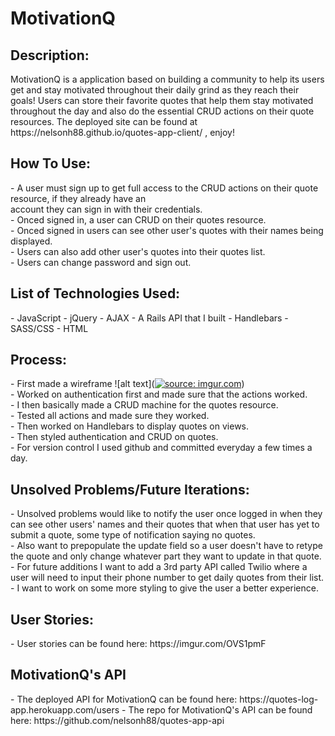 <h1>MotivationQ</h1>

<h2>Description:</br></h2>
MotivationQ is a application based on building a community to help its users get and stay motivated throughout their daily grind as they reach their goals! Users can store their favorite quotes that help them stay motivated throughout the day and also do the essential CRUD actions on their quote resources. The deployed site can be found at https://nelsonh88.github.io/quotes-app-client/ , enjoy!

<h2>How To Use:</br></h2>
- A user must sign up to get full access to the CRUD actions on their quote resource, if they already have an</br> account they can sign in with their credentials.</br>
- Onced signed in, a user can CRUD on their quotes resource.</br>
- Onced signed in users can see other user's quotes with their names being displayed.</br>
- Users can also add other user's quotes into their quotes list.</br>
- Users can change password and sign out.</br>

<h2>List of Technologies Used:</br></h2>
- JavaScript
- jQuery
- AJAX
- A Rails API that I built
- Handlebars
- SASS/CSS
- HTML

<h2>Process:</br></h2>
- First made a wireframe ![alt text](<a href="https://imgur.com/DiGpmd5"><img src="https://i.imgur.com/DiGpmd5.jpg" title="source: imgur.com" /></a>)</br>
- Worked on authentication first and made sure that the actions worked.</br>
- I then basically made a CRUD machine for the quotes resource.</br>
- Tested all actions and made sure they worked.</br>
- Then worked on Handlebars to display quotes on views.</br>
- Then styled authentication and CRUD on quotes.</br>
- For version control I used github and committed everyday a few times a day.</br>

<h2>Unsolved Problems/Future Iterations:</br></h2>
- Unsolved problems would like to notify the user once logged in when they can see other users' names and their quotes that when that user has yet to submit a quote, some type of notification saying no quotes.</br>
- Also want to prepopulate the update field so a user doesn't have to retype the quote and only change whatever part they want to update in that quote.</br>
- For future additions I want to add a 3rd party API called Twilio where a user will need to input their phone number to get daily quotes from their list.</br>
- I want to work on some more styling to give the user a better experience.</br>

<h2>User Stories:</br></h2>
- User stories can be found here: https://imgur.com/OVS1pmF

<h2>MotivationQ's API</br></h2>
- The deployed API for MotivationQ can be found here: https://quotes-log-app.herokuapp.com/users
- The repo for MotivationQ's API can be found here: https://github.com/nelsonh88/quotes-app-api
